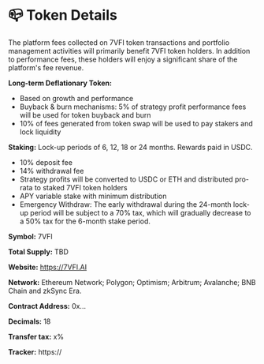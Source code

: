 # 📪 Token Details

The platform fees collected on 7VFI token transactions and portfolio management activities will primarily benefit 7VFI token holders. In addition to performance fees, these holders will enjoy a significant share of the platform's fee revenue.

**Long-term Deflationary Token:**

* Based on growth and performance
* Buyback & burn mechanisms: 5% of strategy profit performance fees will be used for token buyback and burn
* 10% of fees generated from token swap will be used to pay stakers and lock liquidity

**Staking:** Lock-up periods of 6, 12, 18 or 24 months. Rewards paid in USDC.

* 10% deposit fee
* 14% withdrawal fee
* Strategy profits will be converted to USDC or ETH and distributed pro-rata to staked 7VFI token holders
* APY variable stake with minimum distribution
* Emergency Withdraw: The early withdrawal during the 24-month lock-up period will be subject to a 70% tax, which will gradually decrease to a 50% tax for the 6-month stake period.

**Symbol:** 7VFI

**Total Supply:** TBD&#x20;

**Website:** https://7VFI.AI

**Network:** Ethereum Network; Polygon; Optimism; Arbitrum; Avalanche; BNB Chain and zkSync Era.

**Contract Address:** 0x...

**Decimals:** 18&#x20;

**Transfer tax:** x%&#x20;

**Tracker:** https://
